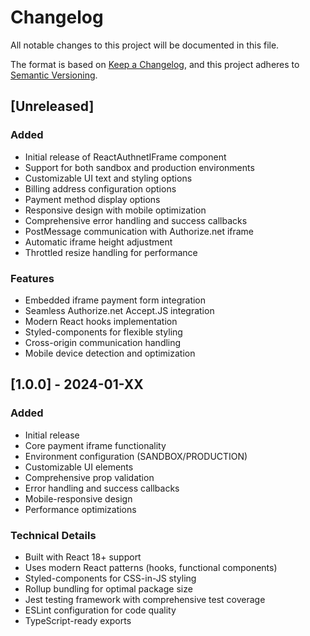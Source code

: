 # Changelog

All notable changes to this project will be documented in this file.

The format is based on [Keep a Changelog](https://keepachangelog.com/en/1.0.0/),
and this project adheres to [Semantic Versioning](https://semver.org/spec/v2.0.0.html).

## [Unreleased]

### Added
- Initial release of ReactAuthnetIFrame component
- Support for both sandbox and production environments
- Customizable UI text and styling options
- Billing address configuration options
- Payment method display options
- Responsive design with mobile optimization
- Comprehensive error handling and success callbacks
- PostMessage communication with Authorize.net iframe
- Automatic iframe height adjustment
- Throttled resize handling for performance

### Features
- Embedded iframe payment form integration
- Seamless Authorize.net Accept.JS integration
- Modern React hooks implementation
- Styled-components for flexible styling
- Cross-origin communication handling
- Mobile device detection and optimization

## [1.0.0] - 2024-01-XX

### Added
- Initial release
- Core payment iframe functionality
- Environment configuration (SANDBOX/PRODUCTION)
- Customizable UI elements
- Comprehensive prop validation
- Error handling and success callbacks
- Mobile-responsive design
- Performance optimizations

### Technical Details
- Built with React 18+ support
- Uses modern React patterns (hooks, functional components)
- Styled-components for CSS-in-JS styling
- Rollup bundling for optimal package size
- Jest testing framework with comprehensive test coverage
- ESLint configuration for code quality
- TypeScript-ready exports
